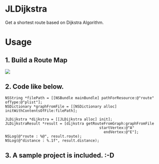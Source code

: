 # JLDijkstra
Get a shortest route based on Dijkstra Algorithm.





# Usage


## 1. Build a Route Map

[![](https://raw.github.com/buhikon/JLDijkstra/master/route.png)](https://raw.github.com/buhikon/JLDijkstra/master/route.png)

## 2. Code like below.
```
NSString *filePath = [[NSBundle mainBundle] pathForResource:@"route" ofType:@"plist"];
NSDictionary *graphFromFile = [[NSDictionary alloc] initWithContentsOfFile:filePath];

JLDijkstra *dijkstra = [[JLDijkstra alloc] init];
JLDijkstraResult *result = [dijkstra getRouteFromGraph:graphFromFile
                                           startVertex:@"A"
                                             endVertex:@"E"];
NSLog(@"route : %@", result.route);
NSLog(@"distance : %.1f", result.distance);
```

## 3. A sample project is included. :-D

